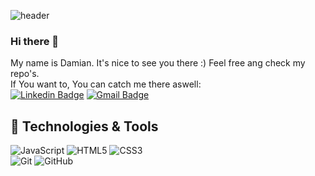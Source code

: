 ![header](https://capsule-render.vercel.app/api?type=shark&color=gradient&height=200&section=header&text=Hey%20There&&fontAlignY=30&fontSize=80&reversal=true&descAlign=59&animation=twinkling&descAlignY=40&fontColor=#ffff )
### Hi there 👋
My name is Damian. It's nice to see you there :) Feel free ang check my repo's.</br>
If You want to, You can catch me there aswell:</br>
[![Linkedin Badge](https://img.shields.io/badge/-Damian%20Koziol-blue?style=flat-square&logo=Linkedin&logoColor=white&link=#/)](#)
[![Gmail Badge](https://img.shields.io/badge/-devkoziol@gmail.com-c14438?style=flat-square&logo=Gmail&logoColor=white&link=mailto:devkoziol@gmail.com)](mailto:devkoziol@gmail.com)


## 🔧 Technologies & Tools

![JavaScript](https://img.shields.io/badge/-JavaScript-black?style=flat-square&logo=javascript)
![HTML5](https://img.shields.io/badge/-HTML5-E34F26?style=flat-square&logo=html5&logoColor=white)
![CSS3](https://img.shields.io/badge/-CSS3-1572B6?style=flat-square&logo=css3)
<br>
![Git](https://img.shields.io/badge/-Git-black?style=flat-square&logo=git)
![GitHub](https://img.shields.io/badge/-GitHub-181717?style=flat-square&logo=github)


##
